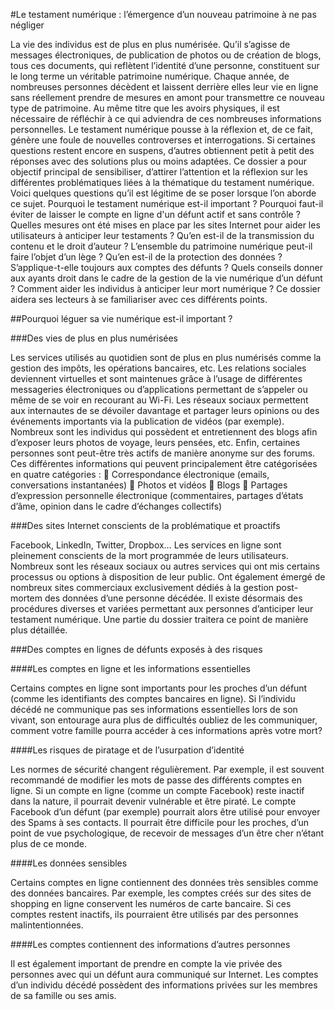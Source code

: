 #Le testament numérique : l’émergence d’un nouveau patrimoine à ne pas négliger

La vie des individus est de plus en plus numérisée. Qu’il s’agisse de messages électroniques, de publication de photos ou de création de blogs, tous ces documents, qui reflètent l’identité d’une personne, constituent sur le long terme un véritable patrimoine numérique. Chaque année, de nombreuses personnes décèdent et laissent derrière elles leur vie en ligne sans réellement prendre de mesures en amont pour transmettre ce nouveau type de patrimoine. Au même titre que les avoirs physiques, il est nécessaire de réfléchir à ce qui adviendra de ces nombreuses informations personnelles. Le testament numérique pousse à la réflexion et, de ce fait, génère une foule de nouvelles controverses et interrogations. Si certaines questions restent encore en suspens, d’autres obtiennent petit à petit des réponses avec des solutions plus ou moins adaptées. Ce dossier a pour objectif principal de sensibiliser, d’attirer l’attention et la réflexion sur les différentes problématiques liées à la thématique du testament numérique. Voici quelques questions qu’il est légitime de se poser lorsque l’on aborde ce sujet. Pourquoi le testament numérique est-il important ? Pourquoi faut-il éviter de laisser le compte en ligne d'un défunt actif et sans contrôle ? Quelles mesures ont été mises en place par les sites Internet pour aider les utilisateurs à anticiper leur testaments ? Qu’en est-il de la transmission du contenu et le droit d’auteur ? L’ensemble du patrimoine numérique peut-il faire l’objet d’un lège ? Qu’en est-il de la protection des données ? S’applique-t-elle toujours aux comptes des défunts ? Quels conseils donner aux ayants droit dans le cadre de la gestion de la vie numérique d’un défunt ? Comment aider les individus à anticiper leur mort numérique ? Ce dossier aidera ses lecteurs à se familiariser avec ces différents points.

##Pourquoi léguer sa vie numérique est-il important ?

###Des vies de plus en plus numérisées

Les services utilisés au quotidien sont de plus en plus numérisés comme la gestion des impôts, les opérations bancaires, etc. Les relations sociales deviennent virtuelles et sont maintenues grâce à l’usage de différentes messageries électroniques ou d’applications permettant de s’appeler ou même de se voir en recourant au Wi-Fi. Les réseaux sociaux permettent aux internautes de se dévoiler davantage et partager leurs opinions ou des événements importants via la publication de vidéos (par exemple). Nombreux sont les individus qui possèdent et entretiennent des blogs afin d’exposer leurs photos de voyage, leurs pensées, etc. Enfin, certaines personnes sont peut-être très actifs de manière anonyme sur des forums. 
Ces différentes informations qui peuvent principalement être catégorisées en quatre catégories : 
	Correspondance électronique (emails, conversations instantanées)
	Photos et vidéos
	Blogs 
	Partages d’expression personnelle électronique (commentaires, partages d’états d’âme, opinion dans le cadre d’échanges collectifs)

###Des sites Internet conscients de la problématique et proactifs

Facebook, LinkedIn, Twitter, Dropbox… Les services en ligne sont pleinement conscients de la mort programmée de leurs utilisateurs. Nombreux sont les réseaux sociaux ou autres services qui ont mis certains processus ou options à disposition de leur public. Ont également émergé de nombreux sites commerciaux exclusivement dédiés à la gestion post-mortem des données d’une personne décédée. Il existe désormais des procédures diverses et variées permettant aux personnes d’anticiper leur testament numérique. Une partie du dossier traitera ce point de manière plus détaillée.

###Des comptes en lignes de défunts exposés à des risques

####Les comptes en ligne et les informations essentielles

Certains comptes en ligne sont importants pour les proches d’un défunt (comme les identifiants des comptes bancaires en ligne). Si l’individu décédé ne communique pas ses informations essentielles lors de son vivant, son entourage aura plus de difficultés oubliez de les communiquer, comment votre famille pourra accéder à ces informations après votre mort?

####Les risques de piratage et de l’usurpation d’identité

Les normes de sécurité changent régulièrement. Par exemple, il est souvent recommandé de modifier les mots de passe des différents comptes en ligne. Si un compte en ligne (comme un compte Facebook) reste inactif dans la nature, il pourrait devenir vulnérable et être piraté. Le compte Facebook d’un défunt (par exemple) pourrait alors être utilisé pour envoyer des Spams à ses contacts. Il pourrait être difficile pour les proches, d’un point de vue psychologique, de recevoir de messages d’un être cher n’étant plus de ce monde.

####Les données sensibles

Certains comptes en ligne contiennent des données très sensibles comme des données bancaires. Par exemple, les comptes créés sur des sites de shopping en ligne conservent les numéros de carte bancaire. Si ces comptes restent inactifs, ils pourraient être utilisés par des personnes malintentionnées.

####Les comptes contiennent des informations d’autres personnes

Il est également important de prendre en compte la vie privée des personnes avec qui un défunt aura communiqué sur Internet. Les comptes d’un individu décédé possèdent des informations privées sur les membres de sa famille ou ses amis.

